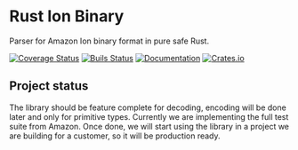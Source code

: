 # Rust Ion Binary
Parser for Amazon Ion binary format in pure safe Rust.

[![Coverage Status](https://coveralls.io/repos/github/Couragium/ion-binary-rs/badge.svg?branch=master)](https://coveralls.io/github/Couragium/ion-binary-rs?branch=master) 
[![Buils Status](https://github.com/Couragium/ion-binary-rs/workflows/Rust/badge.svg)](https://github.com/Couragium/ion-binary-rs/actions) 
[![Documentation](https://docs.rs/ion-binary-rs/badge.svg)](https://docs.rs/ion-binary-rs) 
[![Crates.io](https://img.shields.io/crates/v/ion-binary-rs)](https://crates.io/crates/ion-binary-rs) 

## Project status

The library should be feature complete for decoding, encoding will be done later and only for primitive types. Currently we are implementing the full test suite from Amazon. Once done, we will start using the library in a project we are building for a customer, so it will be production ready. 
